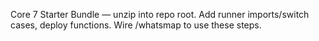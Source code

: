 Core 7 Starter Bundle — unzip into repo root. Add runner imports/switch cases, deploy functions. Wire /whatsmap to use these steps.
